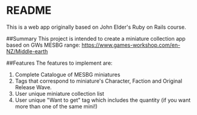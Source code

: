 # README

This is a web app originally based on John Elder's Ruby on Rails course.

##Summary
This project is intended to create a miniature collection app based on GWs MESBG range: https://www.games-workshop.com/en-NZ/Middle-earth

##Features
The features to implement are:
  1. Complete Catalogue of MESBG miniatures
  2. Tags that correspond to miniature's Character, Faction and Original Release Wave.
  3. User unique miniature collection list
  4. User unique "Want to get" tag which includes the quantity (if you want more than one of the same mini!)
